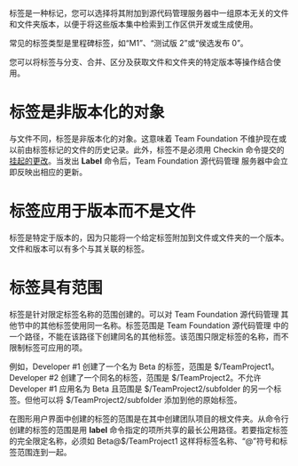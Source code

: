 标签是一种标记，您可以选择将其附加到源代码管理服务器中一组原本无关的文件和文件夹版本，以便于将这些版本集中检索到工作区供开发或生成使用。

常见的标签类型是里程碑标签，如“M1”、“测试版 2”或“侯选发布 0”。

您可以将标签与分支、合并、区分及获取文件和文件夹的特定版本等操作结合使用。

# 标签是非版本化的对象

与文件不同，标签是非版本化的对象。这意味着 Team Foundation 不维护现在或以前由标签标记的文件的历史记录。此外，标签不是必须用 Checkin 命令提交的[挂起的更改](https://msdn.microsoft.com/zh-cn/library/ms181409%28v=vs.80%29.aspx)。当发出 **Label** 命令后，Team Foundation 源代码管理 服务器中会立即反映出相应的更新。

# 标签应用于版本而不是文件

标签是特定于版本的，因为只能将一个给定标签附加到文件或文件夹的一个版本。文件和版本可以有多个与其关联的标签。

# 标签具有范围

标签是针对限定标签名称的范围创建的。可以对 Team Foundation 源代码管理 其他节中的其他标签使用同一名称。标签范围是 Team Foundation 源代码管理 中的一个路径，不能在该路径下创建同名的其他标签。该范围只限定标签的名称，而不限制标签可应用的项。

例如，Developer \#1 创建了一个名为 Beta 的标签，范围是 $/TeamProject1。Developer \#2 创建了一个同名的标签，范围是 $/TeamProject2。不允许 Developer \#1 应用名为 Beta 且范围是 $/TeamProject2/subfolder 的另一个标签。但他可以将 $/TeamProject2/subfolder 添加到他的原始标签。

在图形用户界面中创建的标签的范围是在其中创建团队项目的根文件夹。从命令行创建的标签的范围是用 **label** 命令指定的项所共享的最长公用路径。若要指定标签的完全限定名称，必须如 Beta@$/TeamProject1 这样将标签名称、“@”符号和标签范围连到一起。

